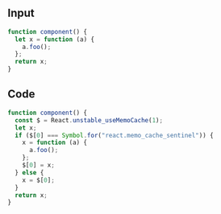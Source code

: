 
## Input

```javascript
function component() {
  let x = function (a) {
    a.foo();
  };
  return x;
}

```

## Code

```javascript
function component() {
  const $ = React.unstable_useMemoCache(1);
  let x;
  if ($[0] === Symbol.for("react.memo_cache_sentinel")) {
    x = function (a) {
      a.foo();
    };
    $[0] = x;
  } else {
    x = $[0];
  }
  return x;
}

```
      